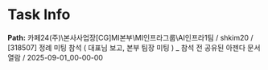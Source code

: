 # Task Info

**Path:** 카페24(주)\본사사업장\[CG]MI본부\MI인프라그룹\AI인프라1팀 / shkim20 / [318507] 정례 미팅 참석 ( 대표님 보고, 본부 팀장 미팅 ) _ 참석 전 공유된 아젠다 문서 열람 / 2025-09-01_00-00-00

